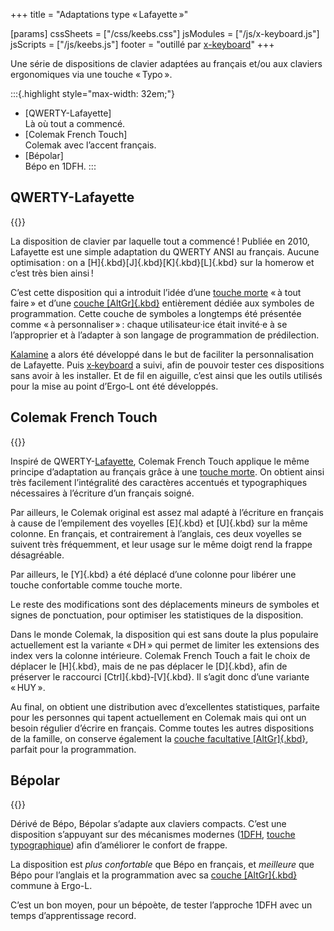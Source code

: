 +++
title = "Adaptations type « Lafayette »"

[params]
cssSheets = ["/css/keebs.css"]
jsModules = ["/js/x-keyboard.js"]
jsScripts = ["/js/keebs.js"]
footer = "outillé par [x-keyboard](https://onedeadkey.github.io/x-keyboard)"
+++

Une série de dispositions de clavier adaptées au français et/ou aux claviers
ergonomiques via une touche « Typo ».

:::{.highlight style="max-width: 32em;"}
- [QWERTY-Lafayette]
  <br/>Là où tout a commencé.
- [Colemak French Touch]
  <br/>Colemak avec l’accent français.
- [Bépolar]
  <br/>Bépo en 1DFH.
:::


QWERTY-Lafayette
--------------------------------------------------------------------------------

{{<x-keyboard name="QWERTY-Lafayette"
              data="lafayette" class="odk"
              href="https://qwerty-lafayette.org">}}

La disposition de clavier par laquelle tout a commencé ! Publiée en 2010,
Lafayette est une simple adaptation du QWERTY ANSI au français. Aucune
optimisation : on a [H]{.kbd}[J]{.kbd}[K]{.kbd}[L]{.kbd} sur la homerow et c’est
très bien ainsi !

C’est cette disposition qui a introduit l’idée d’une [touche morte][2] « à tout
faire » et d’une [couche [AltGr]{.kbd}][3] entièrement dédiée aux symboles de
programmation. Cette couche de symboles a longtemps été présentée comme « à
personnaliser » : chaque utilisateur·ice était invité·e à se l’approprier et à
l’adapter à son langage de programmation de prédilection.

[Kalamine][] a alors été développé dans le but de faciliter la personnalisation
de Lafayette. Puis [x‑keyboard][] a suivi, afin de pouvoir tester ces
dispositions sans avoir à les installer. Et de fil en aiguille, c’est ainsi que
les outils utilisés pour la mise au point d’Ergo‑L ont été développés.


Colemak French Touch
--------------------------------------------------------------------------------

{{<x-keyboard name="Colemak French Touch"
              data="colemak-french-touch" class="odk"
              href="https://github.com/cedricr/colemak-french-touch">}}

Inspiré de QWERTY-[Lafayette][], Colemak French Touch applique le même principe
d’adaptation au français grâce à une [touche morte][2]. On obtient ainsi très
facilement l’intégralité des caractères accentués et typographiques nécessaires
à l’écriture d’un français soigné.

Par ailleurs, le Colemak original est assez mal adapté à l’écriture en français
à cause de l’empilement des voyelles [E]{.kbd} et [U]{.kbd} sur la même colonne.
En français, et contrairement à l’anglais, ces deux voyelles se suivent très
fréquemment, et leur usage sur le même doigt rend la frappe désagréable.

Par ailleurs, le [Y]{.kbd} a été déplacé d’une colonne pour libérer une touche
confortable comme touche morte.

Le reste des modifications sont des déplacements mineurs de symboles et signes
de ponctuation, pour optimiser les statistiques de la disposition.

Dans le monde Colemak, la disposition qui est sans doute la plus populaire
actuellement est la variante « DH » qui permet de limiter les
extensions des index vers la colonne intérieure. Colemak French Touch a fait le
choix de déplacer le [H]{.kbd}, mais de ne pas déplacer le [D]{.kbd}, afin de
préserver le raccourci [Ctrl]{.kbd}‑[V]{.kbd}. Il s’agit donc d’une variante
« HUY ».

Au final, on obtient une distribution avec d’excellentes statistiques, parfaite
pour les personnes qui tapent actuellement en Colemak mais qui ont un besoin
régulier d’écrire en français. Comme toutes les autres dispositions de la
famille, on conserve également la [couche facultative [AltGr]{.kbd}][3], parfait
pour la programmation.


Bépolar
--------------------------------------------------------------------------------

{{<x-keyboard name="Bépolar"
              data="bepolar" class="odk"
              href="https://github.com/Ced-C/Bepolar">}}

Dérivé de Bépo, Bépolar s’adapte aux claviers compacts. C’est une disposition
s’appuyant sur des mécanismes modernes ([1DFH][1], [touche typographique][2])
afin d’améliorer le confort de frappe.

La disposition est _plus confortable_ que Bépo en français, et _meilleure_ que
Bépo pour l’anglais et la programmation avec sa [couche [AltGr]{.kbd}][3]
commune à Ergo-L.

C’est un bon moyen, pour un bépoète, de tester l’approche 1DFH avec un temps
d’apprentissage record.


[1]: /#dfh-1u-distance-from-home
[2]: /#impeccable-en-français
[3]: /#couche-symboles

[kalamine]:   https://github.com/OneDeadKey/kalamine
[x‑keyboard]: https://github.com/OneDeadKey/x-keyboard
[lafayette]:  https://qwerty-lafayette.org
